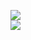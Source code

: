 [![](https://img.shields.io/badge/Made%20With-Github%20Spray-lightgrey.svg?style=for-the-badge&logo=github)](https://github.com/Annihil/github-spray#7045)  
[![](https://i.imgur.com/2DrTn0Z.gif)](https://github.com/Annihil/github-spray)